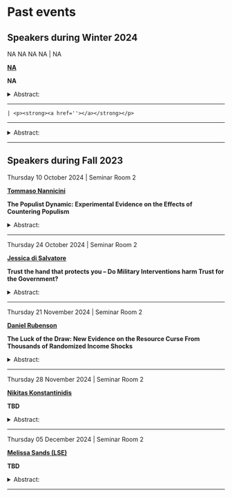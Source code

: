 Past events
===========

Speakers during Winter 2024
---------------------------

NA NA NA NA | NA
<p>
<strong><a href='NA'>NA</a></strong>
</p>

**NA**

<details>
<summary>Abstract:</summary>
<p>
NA
</p>
</details>
<hr>

    | <p><strong><a href=''></a></strong></p>

------------------------------------------------------------------------

<details>
<summary>Abstract:</summary>
<p>
</p>
</details>
<hr>

Speakers during Fall 2023
-------------------------

Thursday 10 October 2024 | Seminar Room 2
<p>
<strong><a href='https://www.tommasonannicini.eu/en/'>Tommaso
Nannicini</a></strong>
</p>

**The Populist Dynamic: Experimental Evidence on the Effects of
Countering Populism**

<details>
<summary>Abstract:</summary>
<p>
We evaluate how traditional parties may respond to populist parties on
issues aligning with populist messages. During the 2020 Italian
referendum on the reduction of members of Parliament, we conducted a
large-scale field experiment, exposing 200 municipalities to nearly a
million impressions of programmatic advertisement. Our treatments
comprised two video ads against the reform: one debunking populist
rhetoric and another attributing blame to populist politicians. This
anti-populist campaign proved effective through demobilization, as it
reduced both turnout and the votes in favor of the reform. Notably, the
effects were more pronounced in municipalities with lower rates of
college graduates, higher unemployment, and a history of populist votes.
This exogenous influence introduced a unique populist dynamic,
observable in the 2022 national election where treated municipalities
showed increased support for Brothers of Italy, a rising populist party,
and decreased support for both traditional parties and the populists
behind the 2020 reform. A follow-up survey further showed increased
political interest and diminished trust in political institutions among
the residents of municipalities targeted by the campaign.
</p>
</details>
<hr>
Thursday 24 October 2024 | Seminar Room 2
<p>
<strong><a href='https://jdisalvatore.weebly.com/'>Jessica di
Salvatore</a></strong>
</p>

**Trust the hand that protects you – Do Military Interventions harm
Trust for the Government?**

<details>
<summary>Abstract:</summary>
<p>
Rebuilding state legitimacy is a thorny challenge in the aftermath of
civil wars. The international community has stepped in to support
states’ recovery, sometimes replacing governments in providing public
goods. Research shows that UN peacekeepers often become de facto
security providers. The article assesses whether and how external
provision of the most basic public good, i.e. security, affects
citizens’ trust towards the government. On the one hand, by providing a
secure environment, UN peacekeepers may facilitate the functioning of
domestic institutions, who could reap the reputational benefit of
working with the UN. However, I posit that attribution problems and
reputational costs counter the positive impact of UN’s capacity-building
efforts. The analysis focuses on the case of the UN mission in Mali
(MINUSMA) exploiting Afrobarometer’s geocoded surveys before and after
deployment, combined with subnational deployment data. The article
provides insights on how international interventions affect an
understudied aspect of state-building – i.e. the legitimacy of
institutions they are expected to assist.
</p>
</details>
<hr>
Thursday 21 November 2024 | Seminar Room 2
<p>
<strong><a href='https://www.rubenson.org/'>Daniel Rubenson</a></strong>
</p>

**The Luck of the Draw: New Evidence on the Resource Curse From
Thousands of Randomized Income Shocks**

<details>
<summary>Abstract:</summary>
<p>

Much has been written on the “resource curse” in economics and political
science. Early work suggested a phenomenon by which countries rich in
natural resources and other organizations coming into windfalls often
had worse economic and political outcomes. More modern research has
sought to differentiate reasons for some countries and organizations
being more susceptible to adverse effects while others are able to
benefit. While often theoretically sophisticated, the important work on
this question suffers from serious problems of endogeneity as well as
the fact the population of potential cases is necessarily small.
Individual lottery winners have been used as a proxy. However, this
data-rich approach moves us too far from the original question.

To overcome these problems we analyze thousands of completely
randomized, large scale, income shocks to complex organizations. The
data come from every third round match in the English Football
Association Cup (FA Cup) since the format the tournament was changed in
1952. In this competition smaller, lower league teams are assigned by
lottery in the third round to play larger clubs and the clubs share the
ticket revenue, creating a potentially massive exogenous economic
windfall for small teams.

Our results suggest organizations benefit both in the short term and
long term from these income shocks and we can precisely estimate the
decay of the effect over time. We also provide evidence linking the
level of success to the organizational capacity of clubs and their
internal (political) decision making institutions. We discuss our
findings in relation to the larger resource curse literature and the
literature on organizational effectiveness.
</p>
</details>
<hr>
Thursday 28 November 2024 | Seminar Room 2
<p>
<strong><a href='https://www.ie.edu/university/about/faculty/nikitas-konstantinidis/'>Nikitas
Konstantinidis</a></strong>
</p>

**TBD**

<details>
<summary>Abstract:</summary>
<p>
TBD
</p>
</details>
<hr>
Thursday 05 December 2024 | Seminar Room 2
<p>
<strong><a href='https://melissasands.org/'>Melissa Sands
(LSE)</a></strong>
</p>

**TBD**

<details>
<summary>Abstract:</summary>
<p>
TBD
</p>
</details>
<hr>
